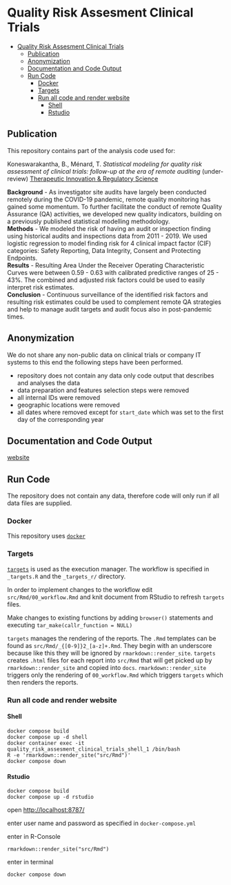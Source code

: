 
# Quality Risk Assesment Clinical Trials

- [Quality Risk Assesment Clinical Trials](#quality-risk-assesment-clinical-trials)
  - [Publication](#publication)
  - [Anonymization](#anonymization)
  - [Documentation and Code Output](#documentation-and-code-output)
  - [Run Code](#run-code)
    - [Docker](#docker)
    - [Targets](#targets)
    - [Run all code and render website](#run-all-code-and-render-website)
      - [Shell](#shell)
      - [Rstudio](#rstudio)
  
## Publication

This repository contains part of the analysis code used for:


Koneswarakantha, B., Ménard, T. *Statistical modeling for quality risk assessment of clinical trials: follow-up at the era of remote auditing* (under-review) [Therapeutic Innovation & Regulatory Science](https://www.springer.com/journal/43441)


**Background** - As investigator site audits have largely been conducted remotely during the COVID-19 pandemic, remote quality monitoring has gained some momentum. To further facilitate the conduct of remote Quality Assurance (QA) activities, we developed new quality indicators, building on a previously published statistical modelling methodology.   
**Methods** - We modeled the risk of having an audit or inspection finding using historical audits and inspections data from 2011 - 2019. We used logistic regression to model finding risk for 4 clinical impact factor (CIF) categories: Safety Reporting, Data Integrity, Consent and Protecting Endpoints.   
**Results** - Resulting Area Under the Receiver Operating Characteristic Curves were between 0.59 - 0.63 with calibrated predictive ranges of 25 - 43%. The combined and adjusted risk factors could be used to easily interpret risk estimates.   
**Conclusion** - Continuous surveillance of the identified risk factors and resulting risk estimates could be used to complement remote QA strategies and help to manage audit targets and audit focus also in post-pandemic times.   

## Anonymization
We do not share any non-public data on clinical trials or company IT systems to this end the following steps have been performed.

- repository does not contain any data only code output that describes and analyses the data   
- data preparation and features selection steps were removed   
- all internal IDs were removed  
- geographic locations were removed 
- all dates where removed except for `start_date` which was set to the first day of the corresponding year  

## Documentation and Code Output

[website](https://openpharma.github.io/simaerep/quality_risk_assesment_clinical_trials)

## Run Code

The repository does not contain any data, therefore code will only run if all
data files are supplied.

### Docker

This repository uses [`docker`](https://www.docker.com/)

### Targets

[`targets`](https://github.com/ropensci/targets) is used as the execution manager.
The workflow is specified in `_targets.R` and the `_targets_r/` directory.

In order to implement changes to the workflow edit `src/Rmd/00_workflow.Rmd` and knit document from RStudio to refresh `targets` files.

Make changes to existing functions by adding `browser()` statements and executing `tar_make(callr_function = NULL)`

`targets` manages the rendering of the reports. The `.Rmd` templates can be found as `src/Rmd/_{[0-9]}2_[a-z]+.Rmd`. They begin with an underscore because like this they will be ignored by `rmarkdown::render_site`. `targets` creates `.html` files for each report into `src/Rmd` that will get picked up by `rmarkdown::render_site` and copied into `docs`. `rmarkdown::render_site` triggers only the rendering of `00_workflow.Rmd` which triggers `targets` which then renders the reports.

### Run all code and render website

#### Shell
```
docker compose build
docker compose up -d shell
docker container exec -it quality_risk_assesment_clinical_trials_shell_1 /bin/bash
R -e 'rmarkdown::render_site("src/Rmd")'
docker compose down
```

#### Rstudio
```
docker compose build
docker compose up -d rstudio
```
open [http://localhost:8787/](http://localhost:8787/)

enter user name and password as specified in `docker-compose.yml`

enter in R-Console
```
rmarkdown::render_site("src/Rmd")
```

enter in terminal
```
docker compose down
```

